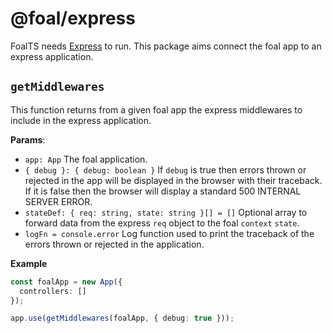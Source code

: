 # @foal/express

FoalTS needs [Express](http://expressjs.com/) to run. This package aims connect the foal app to an express application.

## `getMiddlewares`

This function returns from a given foal app the express middlewares to include in the express application.

**Params**:
- `app: App` The foal application.
- `{ debug }: { debug: boolean }` If `debug` is true then errors thrown or rejected in the app will be displayed in the browser with their traceback. If it is false then the browser will display a standard 500 INTERNAL SERVER ERROR.
- `stateDef: { req: string, state: string }[] = []` Optional array to forward data from the express `req` object to the foal `context` `state`.
- `logFn = console.error` Log function used to print the traceback of the errors thrown or rejected in the application. 

**Example**
```typescript
const foalApp = new App({
  controllers: []
});

app.use(getMiddlewares(foalApp, { debug: true }));
```